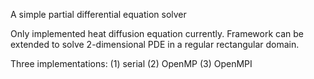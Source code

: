 A simple partial differential equation solver

Only implemented heat diffusion equation currently. Framework can be extended to solve 
2-dimensional PDE in a regular rectangular domain.

Three implementations:
(1) serial
(2) OpenMP
(3) OpenMPI
